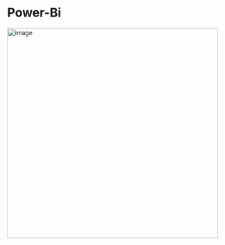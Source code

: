 # Power-Bi
<img width="487" alt="image" src="https://github.com/user-attachments/assets/3ca1af57-f681-453c-8d42-1fa2556d4cea">
